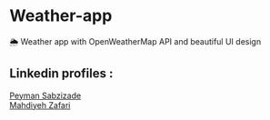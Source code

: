 # Weather-app
🌦️ Weather app with OpenWeatherMap API and beautiful UI design
## Linkedin profiles :
[Peyman Sabzizade](https://www.linkedin.com/in/peyman-sabzizade)<br/>
[Mahdiyeh Zafari](https://www.linkedin.com/in/mahdiyeh-zafari/?utm_source=share&utm_campaign=share_via&utm_content=profile&utm_medium=android_app)